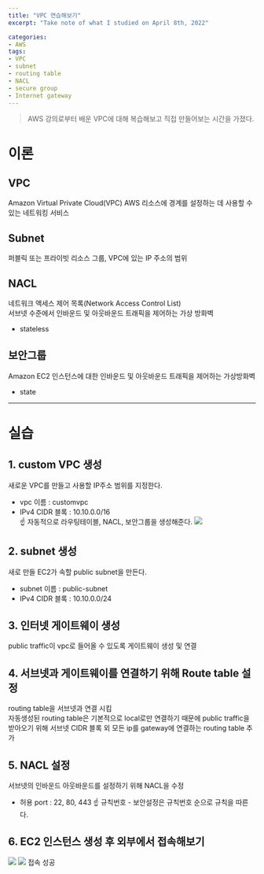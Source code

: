```yaml
---
title: "VPC 연습해보기"
excerpt: "Take note of what I studied on April 8th, 2022"

categories:    
- AWS
tags:
- VPC
- subnet
- routing table
- NACL
- secure group
- Internet gateway
---
```

> AWS 강의로부터 배운 VPC에 대해 복습해보고 직접 만들어보는 시간을 가졌다.
  
# 이론
## VPC
Amazon Virtual Private Cloud(VPC)
AWS 리소스에 경계를 설정하는 데 사용할 수 있는 네트워킹 서비스

## Subnet
퍼블릭 또는 프라이빗 리소스 그룹, VPC에 있는 IP 주소의 범위

## NACL
네트워크 액세스 제어 목록(Network Access Control List)  
서브넷 수준에서 인바운드 및 아웃바운드 트래픽을 제어하는 가상 방화벽  
* stateless

## 보안그룹
Amazon EC2 인스턴스에 대한 인바운드 및 아웃바운드 트래픽을 제어하는 가상방화벽  
* state
---
# 실습
## 1. custom VPC 생성
새로운 VPC를 만들고 사용할 IP주소 범위를 지정한다.
* vpc 이름 : customvpc
* IPv4 CIDR 블록 : 10.10.0.0/16  
☝️ 자동적으로 라우팅테이블, NACL, 보안그룹을 생성해준다.
![](https://user-images.githubusercontent.com/77392219/170952719-c3c91deb-2325-465a-b22c-9f8aaed73314.png)
## 2. subnet 생성
새로 만들 EC2가 속할 public subnet을 만든다.
* subnet 이름 : public-subnet
* IPv4 CIDR 블록 : 10.10.0.0/24
## 3. 인터넷 게이트웨이 생성
public traffic이 vpc로 들어올 수 있도록 게이트웨이 생성 및 연결
## 4. 서브넷과 게이트웨이를 연결하기 위해 Route table 설정
routing table을 서브넷과 연결 시킴  
자동생성된 routing table은 기본적으로 local로만 연결하기 때문에 public traffic을 받아오기 위해 
서브넷 CIDR 블록 외 모든 ip를 gateway에 연결하는 routing table 추가
## 5. NACL 설정
서브넷의 인바운드 아웃바운드를 설정하기 위해 NACL을 수정
* 허용 port : 22, 80, 443
 ☝️ 규칙번호 - 보안설정은 규칙번호 순으로 규칙을 따른다.
## 6. EC2 인스턴스 생성 후 외부에서 접속해보기
![](https://user-images.githubusercontent.com/77392219/170953532-68b4e7bd-5552-42f5-aabf-be6dca2e3449.png)
![](https://user-images.githubusercontent.com/77392219/170953633-8103988e-9978-41e5-99b4-2f40af0d9275.png)
접속 성공